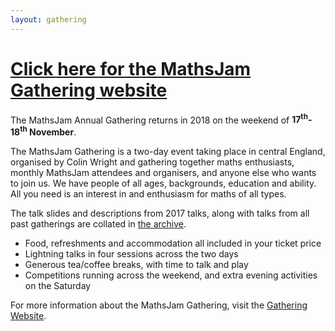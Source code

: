 ```yaml
---
layout: gathering
---
```


# [Click here for the MathsJam Gathering website](https://www.solipsys.co.uk/cgi-bin/MJ_Wiki.py)

The MathsJam Annual Gathering returns in 2018 on the weekend of
**17<sup>th</sup>-18<sup>th</sup> November**.  

The MathsJam Gathering is a two-day event taking place in central England, organised by Colin Wright and gathering together maths enthusiasts, monthly MathsJam attendees and organisers, and anyone else who wants to join us. We have people of all ages, backgrounds, education and ability. All you need is an interest in and enthusiasm for maths of all types.

The talk slides and descriptions from 2017 talks, along with talks from all past gatherings are collated in [the archive]({{site.url}}/gathering/archive).

* Food, refreshments and accommodation all included in your ticket price
* Lightning talks in four sessions across the two days
* Generous tea/coffee breaks, with time to talk and play
* Competitions running across the weekend, and extra evening activities on the Saturday

For more information about the MathsJam Gathering, visit the [Gathering Website](https://www.solipsys.co.uk/cgi-bin/MJ_Wiki.py).
